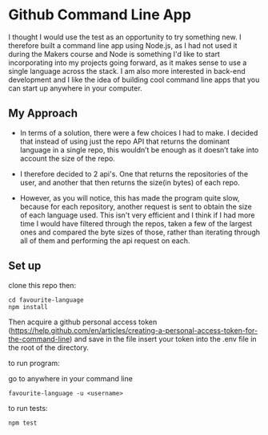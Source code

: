 

# Github Command Line App #

I thought I would use the test as an opportunity to try something new. I therefore built a command line app using Node.js, as I had not used it during the Makers course and Node is something I'd like to start incorporating into my projects going forward, as it makes sense to use a single language across the stack. I am also more interested in back-end development and I like the idea of building cool command line apps that you can start up anywhere in your computer.


## My Approach ##

* In terms of a solution, there were a few choices I had to make. I decided that instead of using just the repo API that returns the dominant language in a single repo, this wouldn’t be enough as it doesn’t take into account the size of the repo.

* I therefore decided to 2 api's. One that returns the repositories of the user, and another that then returns the size(in bytes) of each repo.

* However, as you will notice, this has made the program quite slow, because for each repository, another request is sent to obtain the size of each language used. This isn't very efficient and I think if I had more time I would have filtered through the repos, taken a few of the largest ones and compared the byte sizes of those, rather than iterating through all of them and performing the api request on each.  


## Set up ##

clone this repo
then:
```
cd favourite-language
npm install
```

Then acquire a github personal access token (https://help.github.com/en/articles/creating-a-personal-access-token-for-the-command-line) and save in the  file insert your token into the .env file in the root of the directory.

to run program:

go to anywhere in your command line
```
favourite-language -u <username>
```

to run tests:

```
npm test
```
